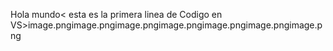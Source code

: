 Hola mundo< esta es la primera linea de Codigo en VS>image.pngimage.pngimage.pngimage.pngimage.pngimage.pngimage.png
